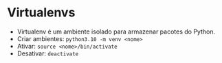 # Virtualenvs

- Virtualenv é um ambiente isolado para armazenar pacotes do Python.
- Criar ambientes: `python3.10 -m venv <nome>`
- Ativar: `source <nome>/bin/activate`
- Desativar: `deactivate`
